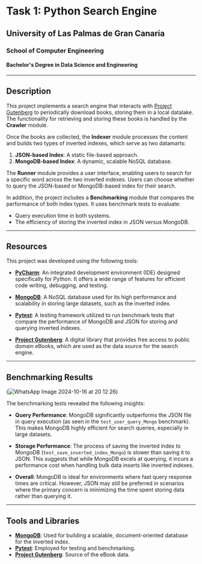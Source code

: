 # Task 1: Python Search Engine

## University of Las Palmas de Gran Canaria
### School of Computer Engineering
#### Bachelor's Degree in Data Science and Engineering

---

## Description

This project implements a search engine that interacts with [Project Gutenberg](https://www.gutenberg.org/) to periodically download books, storing them in a local datalake. The functionality for retrieving and storing these books is handled by the **Crawler** module.

Once the books are collected, the **Indexer** module processes the content and builds two types of inverted indexes, which serve as two datamarts: 
1. **JSON-based Index**: A static file-based approach.
2. **MongoDB-based Index**: A dynamic, scalable NoSQL database.

The **Runner** module provides a user interface, enabling users to search for a specific word across the two inverted indexes. Users can choose whether to query the JSON-based or MongoDB-based index for their search.

In addition, the project includes a **Benchmarking** module that compares the performance of both index types. It uses benchmark tests to evaluate:
- Query execution time in both systems.
- The efficiency of storing the inverted index in JSON versus MongoDB.

---

## Resources

This project was developed using the following tools:

- **[PyCharm](https://www.jetbrains.com/pycharm/)**: An integrated development environment (IDE) designed specifically for Python. It offers a wide range of features for efficient code writing, debugging, and testing.
  
- **[MongoDB](https://www.mongodb.com/)**: A NoSQL database used for its high performance and scalability in storing large datasets, such as the inverted index.

- **[Pytest](https://docs.pytest.org/)**: A testing framework utilized to run benchmark tests that compare the performance of MongoDB and JSON for storing and querying inverted indexes.

- **[Project Gutenberg](https://www.gutenberg.org/)**: A digital library that provides free access to public domain eBooks, which are used as the data source for the search engine.

---

## Benchmarking Results

(![WhatsApp Image 2024-10-16 at 20 12 26](https://github.com/user-attachments/assets/d90d4b33-8b7e-4b95-a20d-22e81f871d57))

The benchmarking tests revealed the following insights:

- **Query Performance**: MongoDB significantly outperforms the JSON file in query execution (as seen in the `test_user_query_Mongo` benchmark). This makes MongoDB highly efficient for search queries, especially in large datasets.
  
- **Storage Performance**: The process of saving the inverted index to MongoDB (`test_save_inverted_index_Mongo`) is slower than saving it to JSON. This suggests that while MongoDB excels at querying, it incurs a performance cost when handling bulk data inserts like inverted indexes.
  
- **Overall**: MongoDB is ideal for environments where fast query response times are critical. However, JSON may still be preferred in scenarios where the primary concern is minimizing the time spent storing data rather than querying it.

---

## Tools and Libraries

- **[MongoDB](https://www.mongodb.com/)**: Used for building a scalable, document-oriented database for the inverted index.
- **[Pytest](https://docs.pytest.org/)**: Employed for testing and benchmarking.
- **[Project Gutenberg](https://www.gutenberg.org/)**: Source of the eBook data.
